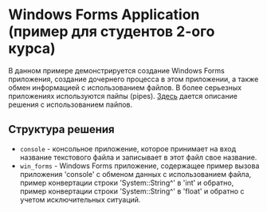 # Windows Forms Application (пример для студентов 2-ого курса)

В данном примере демонстрируется создание Windows Forms приложения, создание дочернего процесса
в этом приложении, а также обмен информацией с использованием файлов. В более серьезных приложениях
используются пайпы (pipes). [Здесь](https://msdn.microsoft.com/en-us/library/windows/desktop/ms682499(v=vs.85).aspx)
дается описание решения с использованием пайпов.

## Структура решения

- `console` - консольное приложение, которое принимает на вход название текстового файла и записывает
  в этот файл свое название.
- `win_forms` - Windows Forms приложение, содержащее пример вызова приложения 'console' с обменом
  данных с использованием файла, пример конвертации строки 'System::String^' в 'int' и обратно,
  пример конвертации строки 'System::String^' в 'float' и обратно с учетом исключительных ситуаций.
